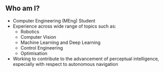 ## Who am I?
- Computer Engineering (MEng) Student
- Experience across wide range of topics such as:
  - Robotics
  - Computer Vision
  - Machine Learning and Deep Learning
  - Control Engineering
  - Optimisation
- Working to contribute to the advancement of perceptual intelligence, especially with respect to autonomous navigation
<!--
**Kishok-S-123/Kishok-S-123** is a ✨ _special_ ✨ repository because its `README.md` (this file) appears on your GitHub profile.

Here are some ideas to get you started:

- 🔭 I’m currently working on ...
- 🌱 I’m currently learning ...
- 👯 I’m looking to collaborate on ...
- 🤔 I’m looking for help with ...
- 💬 Ask me about ...
- 📫 How to reach me: ...
- 😄 Pronouns: ...
- ⚡ Fun fact: ...
-->
